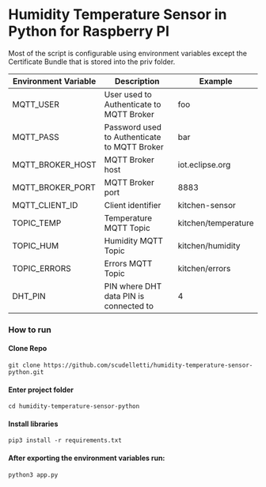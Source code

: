 # Humidity Temperature Sensor in Python for Raspberry PI

Most of the script is configurable using environment variables except the Certificate Bundle that is stored into the priv folder.

| Environment Variable | Description                                  | Example             |
|----------------------|----------------------------------------------|---------------------|
| MQTT_USER            | User used to Authenticate to MQTT Broker     | foo                 |
| MQTT_PASS            | Password used to Authenticate to MQTT Broker | bar                 |
| MQTT_BROKER_HOST     | MQTT Broker host                             | iot.eclipse.org     |
| MQTT_BROKER_PORT     | MQTT Broker port                             | 8883                |
| MQTT_CLIENT_ID       | Client identifier                            | kitchen-sensor      |
| TOPIC_TEMP           | Temperature MQTT Topic                       | kitchen/temperature |
| TOPIC_HUM            | Humidity MQTT Topic                          | kitchen/humidity    |
| TOPIC_ERRORS         | Errors MQTT Topic                            | kitchen/errors      |
| DHT_PIN              | PIN where DHT data PIN is connected to       | 4                   |

### How to run
#### Clone Repo
`git clone https://github.com/scudelletti/humidity-temperature-sensor-python.git`

#### Enter project folder
`cd humidity-temperature-sensor-python`

#### Install libraries
`pip3 install -r requirements.txt`

#### After exporting the environment variables run:
`python3 app.py`
